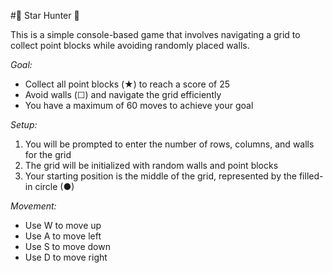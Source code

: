 #🌟 Star Hunter 🌟

This is a simple console-based game that involves navigating a grid to collect point blocks while avoiding randomly placed walls. 

_Goal:_ 
- Collect all point blocks (★) to reach a score of 25
- Avoid walls (☐) and navigate the grid efficiently
- You have a maximum of 60 moves to achieve your goal

_Setup:_
1. You will be prompted to enter the number of rows, columns, and walls for the grid
2. The grid will be initialized with random walls and point blocks
3. Your starting position is the middle of the grid, represented by the filled-in circle (●)

_Movement:_
- Use W to move up
- Use A to move left
- Use S to move down
- Use D to move right


